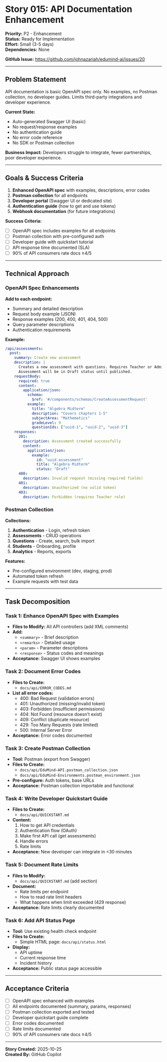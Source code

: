 # Story 015: API Documentation Enhancement

**Priority:** P2 - Enhancement  
**Status:** Ready for Implementation  
**Effort:** Small (3-5 days)  
**Dependencies:** None


**GitHub Issue:** https://github.com/johnazariah/edumind-ai/issues/20

---

## Problem Statement

API documentation is basic OpenAPI spec only. No examples, no Postman collection, no developer guides. Limits third-party integrations and developer experience.

**Current State:**

- Auto-generated Swagger UI (basic)
- No request/response examples
- No authentication guide
- No error code reference
- No SDK or Postman collection

**Business Impact:** Developers struggle to integrate, fewer partnerships, poor developer experience.

---

## Goals & Success Criteria

1. **Enhanced OpenAPI spec** with examples, descriptions, error codes
2. **Postman collection** for all endpoints
3. **Developer portal** (Swagger UI or dedicated site)
4. **Authentication guide** (how to get and use tokens)
5. **Webhook documentation** (for future integrations)

**Success Criteria:**

- [ ] OpenAPI spec includes examples for all endpoints
- [ ] Postman collection with pre-configured auth
- [ ] Developer guide with quickstart tutorial
- [ ] API response time documented (SLA)
- [ ] 90% of API consumers rate docs ≥4/5

---

## Technical Approach

### OpenAPI Spec Enhancements

**Add to each endpoint:**

- Summary and detailed description
- Request body example (JSON)
- Response examples (200, 400, 401, 404, 500)
- Query parameter descriptions
- Authentication requirements

**Example:**

```yaml
/api/assessments:
  post:
    summary: Create new assessment
    description: |
      Creates a new assessment with questions. Requires Teacher or Admin role.
      Assessment will be in Draft status until published.
    requestBody:
      required: true
      content:
        application/json:
          schema:
            $ref: '#/components/schemas/CreateAssessmentRequest'
          example:
            title: "Algebra Midterm"
            description: "Covers chapters 1-5"
            subjectArea: "Mathematics"
            gradeLevel: 9
            questionIds: ["uuid-1", "uuid-2", "uuid-3"]
    responses:
      201:
        description: Assessment created successfully
        content:
          application/json:
            example:
              id: "uuid-assessment"
              title: "Algebra Midterm"
              status: "Draft"
      400:
        description: Invalid request (missing required fields)
      401:
        description: Unauthorized (no valid token)
      403:
        description: Forbidden (requires Teacher role)
```

### Postman Collection

**Collections:**

1. **Authentication** - Login, refresh token
2. **Assessments** - CRUD operations
3. **Questions** - Create, search, bulk import
4. **Students** - Onboarding, profile
5. **Analytics** - Reports, exports

**Features:**

- Pre-configured environment (dev, staging, prod)
- Automated token refresh
- Example requests with test data

---

## Task Decomposition

### Task 1: Enhance OpenAPI Spec with Examples

- **Files to Modify:** All API controllers (add XML comments)
- **Add:**
  - `<summary>` - Brief description
  - `<remarks>` - Detailed usage
  - `<param>` - Parameter descriptions
  - `<response>` - Status codes and meanings
- **Acceptance:** Swagger UI shows examples

### Task 2: Document Error Codes

- **Files to Create:**
  - `docs/api/ERROR_CODES.md`
- **List all error codes:**
  - 400: Bad Request (validation errors)
  - 401: Unauthorized (missing/invalid token)
  - 403: Forbidden (insufficient permissions)
  - 404: Not Found (resource doesn't exist)
  - 409: Conflict (duplicate resource)
  - 429: Too Many Requests (rate limited)
  - 500: Internal Server Error
- **Acceptance:** Error codes documented

### Task 3: Create Postman Collection

- **Tool:** Postman (export from Swagger)
- **Files to Create:**
  - `docs/api/EduMind-API.postman_collection.json`
  - `docs/api/EduMind-Environments.postman_environment.json`
- **Pre-configure:** Auth tokens, base URLs
- **Acceptance:** Postman collection importable and functional

### Task 4: Write Developer Quickstart Guide

- **Files to Create:**
  - `docs/api/QUICKSTART.md`
- **Content:**
  1. How to get API credentials
  2. Authentication flow (OAuth)
  3. Make first API call (get assessments)
  4. Handle errors
  5. Rate limits
- **Acceptance:** New developer can integrate in <30 minutes

### Task 5: Document Rate Limits

- **Files to Modify:**
  - `docs/api/QUICKSTART.md` (add section)
- **Document:**
  - Rate limits per endpoint
  - How to read rate limit headers
  - What happens when limit exceeded (429 response)
- **Acceptance:** Rate limits clearly documented

### Task 6: Add API Status Page

- **Tool:** Use existing health check endpoint
- **Files to Create:**
  - Simple HTML page: `docs/api/status.html`
- **Display:**
  - API uptime
  - Current response time
  - Incident history
- **Acceptance:** Public status page accessible

---

## Acceptance Criteria

- [ ] OpenAPI spec enhanced with examples
- [ ] All endpoints documented (summary, params, responses)
- [ ] Postman collection exported and tested
- [ ] Developer quickstart guide complete
- [ ] Error codes documented
- [ ] Rate limits documented
- [ ] 90% of API consumers rate docs ≥4/5

---

**Story Created:** 2025-10-25  
**Created By:** GitHub Copilot
